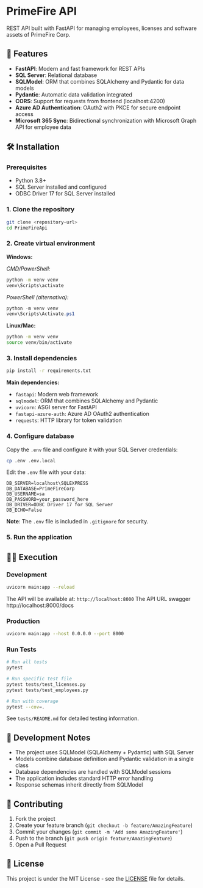 # PrimeFire API

REST API built with FastAPI for managing employees, licenses and software assets of PrimeFire Corp.

## 🚀 Features

- **FastAPI**: Modern and fast framework for REST APIs
- **SQL Server**: Relational database
- **SQLModel**: ORM that combines SQLAlchemy and Pydantic for data models
- **Pydantic**: Automatic data validation integrated
- **CORS**: Support for requests from frontend (localhost:4200)
- **Azure AD Authentication**: OAuth2 with PKCE for secure endpoint access
- **Microsoft 365 Sync**: Bidirectional synchronization with Microsoft Graph API for employee data

## 🛠️ Installation

### Prerequisites

- Python 3.8+
- SQL Server installed and configured
- ODBC Driver 17 for SQL Server installed

### 1. Clone the repository

```bash
git clone <repository-url>
cd PrimeFireApi
```

### 2. Create virtual environment

**Windows:**

*CMD/PowerShell:*
```cmd
python -m venv venv
venv\Scripts\activate
```

*PowerShell (alternativa):*
```powershell
python -m venv venv
venv\Scripts\Activate.ps1
```

**Linux/Mac:**
```bash
python -m venv venv
source venv/bin/activate
```

### 3. Install dependencies

```bash
pip install -r requirements.txt
```

**Main dependencies:**
- `fastapi`: Modern web framework
- `sqlmodel`: ORM that combines SQLAlchemy and Pydantic
- `uvicorn`: ASGI server for FastAPI
- `fastapi-azure-auth`: Azure AD OAuth2 authentication
- `requests`: HTTP library for token validation

### 4. Configure database

Copy the `.env` file and configure it with your SQL Server credentials:

```bash
cp .env .env.local
```

Edit the `.env` file with your data:

```env
DB_SERVER=localhost\SQLEXPRESS
DB_DATABASE=PrimeFireCorp
DB_USERNAME=sa
DB_PASSWORD=your_password_here
DB_DRIVER=ODBC Driver 17 for SQL Server
DB_ECHO=False
```

**Note**: The `.env` file is included in `.gitignore` for security.

### 5. Run the application

## 🏃‍♂️ Execution

### Development

```bash
uvicorn main:app --reload
```

The API will be available at: `http://localhost:8000`
The API URL swagger http://localhost:8000/docs

### Production

```bash
uvicorn main:app --host 0.0.0.0 --port 8000
```

### Run Tests

```bash
# Run all tests
pytest

# Run specific test file
pytest tests/test_licenses.py
pytest tests/test_employees.py

# Run with coverage
pytest --cov=.
```

See `tests/README.md` for detailed testing information.

## 📝 Development Notes

- The project uses SQLModel (SQLAlchemy + Pydantic) with SQL Server
- Models combine database definition and Pydantic validation in a single class
- Database dependencies are handled with SQLModel sessions
- The application includes standard HTTP error handling
- Response schemas inherit directly from SQLModel

## 🤝 Contributing

1. Fork the project
2. Create your feature branch (`git checkout -b feature/AmazingFeature`)
3. Commit your changes (`git commit -m 'Add some AmazingFeature'`)
4. Push to the branch (`git push origin feature/AmazingFeature`)
5. Open a Pull Request

## 📄 License

This project is under the MIT License - see the [LICENSE](LICENSE) file for details.
